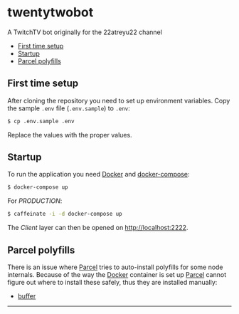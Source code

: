 # twentytwobot

A TwitchTV bot originally for the 22atreyu22 channel

* [First time setup][]
* [Startup][]
* [Parcel polyfills][]

## First time setup
[First time setup]: #first-time-setup

After cloning the repository you need to set up environment variables. Copy the
sample `.env` file (`.env.sample`) to `.env`:

```sh
$ cp .env.sample .env
```

Replace the values with the proper values.

## Startup
[Startup]: #startup

To run the application you need [Docker][] and [docker-compose][]:

```sh
$ docker-compose up
```

For _PRODUCTION_:

```sh
$ caffeinate -i -d docker-compose up
```

The _Client_ layer can then be opened on [http://localhost:2222][].

## Parcel polyfills
[Parcel polyfills]: #parcel-polyfills

There is an issue where [Parcel][] tries to auto-install polyfills for some node
internals. Because of the way the [Docker][] container is set up [Parcel][]
cannot figure out where to install these safely, thus they are installed
manually:

* [buffer][]

---

[buffer]: https://www.npmjs.com/package/buffer
[Docker]: https://www.docker.com/
[docker-compose]: https://docs.docker.com/compose/
[http://localhost:2222]: http://localhost:2222
[Parcel]: https://parceljs.org/
